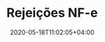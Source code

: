 ---
title: "Rejeições NF-e"
date: 2020-05-18T11:02:05+04:00
lastmod: 2020-05-18T11:02:05+04:00
weight: 3
draft: false
# search related keywords
keywords: ["rejeicao","nfe","nota","fiscal"]
---
